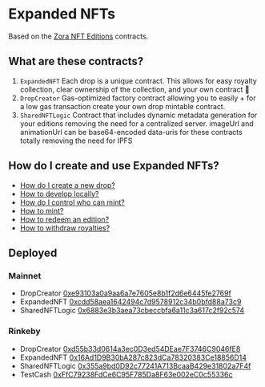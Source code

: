 # Expanded NFTs

Based on the [Zora NFT Editions](https://github.com/ourzora/nft-editions) contracts.

## What are these contracts?

1. `ExpandedNFT`
   Each drop is a unique contract.
   This allows for easy royalty collection, clear ownership of the collection, and your own contract 🎉
2. `DropCreator`
   Gas-optimized factory contract allowing you to easily + for a low gas transaction create your own drop mintable contract.
3. `SharedNFTLogic`
   Contract that includes dynamic metadata generation for your editions removing the need for a centralized server.
   imageUrl and animationUrl can be base64-encoded data-uris for these contracts totally removing the need for IPFS

## How do I create and use Expanded NFTs?

- [How do I create a new drop?](./docs/create-a-drop.md)
- [How to develop locally?](./docs/develop.md)
- [How do I control who can mint?](./docs/permissioning.md)
- [How to mint?](./docs/minting.md)
- [How to redeem an edition?](./docs/redemption.md)
- [How to withdraw royalties?](./docs/withdraw.md)

## Deployed

### Mainnet

- DropCreator [0xe93103a0a9aa6a7e7605e8b1f2d6e6445fe2769f](https://etherscan.io/address/0xe93103a0a9aa6a7e7605e8b1f2d6e6445fe2769f)
- ExpandedNFT [0xcdd58aea1642494c7d9578912c34b0bfd88a73c9](https://etherscan.io/address/0xcdd58aea1642494c7d9578912c34b0bfd88a73c9)
- SharedNFTLogic [0x6883e3b3aea73cbeccbfa6a11c3a617c2f92c574](https://etherscan.io/address/0x6883e3b3aea73cbeccbfa6a11c3a617c2f92c574f)

### Rinkeby

- DropCreator [0xd55b33d0614a3ec0D3ed54DEae7F3746C9046fE8](https://rinkeby.etherscan.io/address/0xd55b33d0614a3ec0D3ed54DEae7F3746C9046fE8)
- ExpandedNFT [0x16Ad1D9B30bA287c823dCa78320383Ce18856D14](https://rinkeby.etherscan.io/address/0x16Ad1D9B30bA287c823dCa78320383Ce18856D14)
- SharedNFTLogic [0x355a9bd0D92c77241A713BcaaB429e31802a7F4f](https://rinkeby.etherscan.io/address/0x355a9bd0D92c77241A713BcaaB429e31802a7F4f)
- TestCash [0xFfC79238FdCe6C95F785Da8F63e002eC0c55336c](https://rinkeby.etherscan.io/address/0xFfC79238FdCe6C95F785Da8F63e002eC0c55336c)
